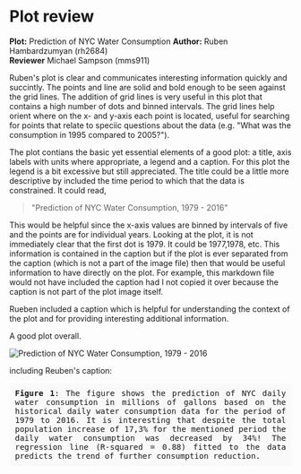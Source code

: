 # Plot review

__Plot:__ Prediction of NYC Water Consumption 
__Author:__ Ruben Hambardzumyan (rh2684)  
__Reviewer__ Michael Sampson (mms911)

Ruben's plot is clear and communicates interesting information quickly and succintly.
The points and line are solid and bold enough to be seen against the grid lines. The addition
of grid lines is very useful in this plot that contains a high number of dots and binned intervals. The grid lines help orient where on the x- and y-axis each point is located, useful for searching for points that relate to speciic questions about the data (e.g. "What was the consumption in 1995 compared to 2005?").

The plot contians the basic yet essential elements of a good plot: a title, axis labels with units where appropriate, a legend and a caption. For this plot the legend is a bit excessive but still appreciated. The title could be a little more descriptive by included the time period to which that the data is constrained. It could read,
> "Prediction of NYC Water Consumption, 1979 - 2016"  

This would be helpful since the x-axis values are binned by intervals of five and the points are for individual years. Looking at the plot, it is not immediately clear that the first dot is 1979. It could be 1977,1978, etc. This information is contained in the caption but if the plot is ever separated from the caption (which is not a part of the image file) then that would be useful information to have directly on the plot. For example, this markdown file would not have included the caption had I not copied it over because the caption is not part of the plot image itself.

Rueben included a caption which is helpful for understanding the context of the plot and for providing interesting additional information.

A good plot overall.

![Prediction of NYC Water Consumption, 1979 - 2016](untitled.png)

including Reuben's caption:
<p style="background-color:#f9f9f9;
          text-align:justify; 
          padding:10px;
          font-family:monospace;">
<b>Figure 1</b>: The figure shows the prediction of NYC daily water consumption in millions of gallons based on the historical daily water consumption data for the period of 1979 to 2016. It is interesting that despite the total population increase of 17,3% for the mentioned period the daily water consumption was decreased by 34%! The regression line (R-squared = 0.88) fitted to the data predicts the trend of further consumption reduction.</p>